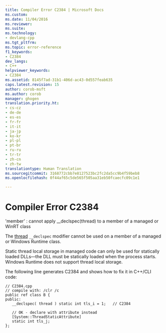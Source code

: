 ```yaml
---
title: Compiler Error C2384 | Microsoft Docs
ms.custom: 
ms.date: 11/04/2016
ms.reviewer: 
ms.suite: 
ms.technology:
- devlang-cpp
ms.tgt_pltfrm: 
ms.topic: error-reference
f1_keywords:
- C2384
dev_langs:
- C++
helpviewer_keywords:
- C2384
ms.assetid: 8145f7ad-31b1-406d-ac43-0d557feab635
caps.latest.revision: 15
author: corob-msft
ms.author: corob
manager: ghogen
translation.priority.ht:
- cs-cz
- de-de
- es-es
- fr-fr
- it-it
- ja-jp
- ko-kr
- pl-pl
- pt-br
- ru-ru
- tr-tr
- zh-cn
- zh-tw
translationtype: Human Translation
ms.sourcegitcommit: 3168772cbb7e8127523bc2fc2da5cc9b4f59beb8
ms.openlocfilehash: 0f44af65c5de565f505aa31eb50fcaecfc09c1e1

---
```

# Compiler Error C2384
'member' : cannot apply __declspec(thread) to a member of a managed or WinRT class  
  
 The [thread](../../cpp/thread.md) `__declspec` modifier cannot be used on a member of a managed or Windows Runtime class.  
  
 Static thread local storage in managed code can only be used for statically loaded DLLs—the DLL must be statically loaded when the process starts. Windows Runtime does not support thread local storage.  
  
 The following line generates C2384 and shows how to fix it in C++/CLI code:  
  
```  
// C2384.cpp  
// compile with: /clr /c  
public ref class B {  
public:  
   __declspec( thread ) static int tls_i = 1;   // C2384  
  
   // OK - declare with attribute instead  
   [System::ThreadStaticAttribute]  
   static int tls_j;  
};  
```


<!--HONumber=Jan17_HO2-->


